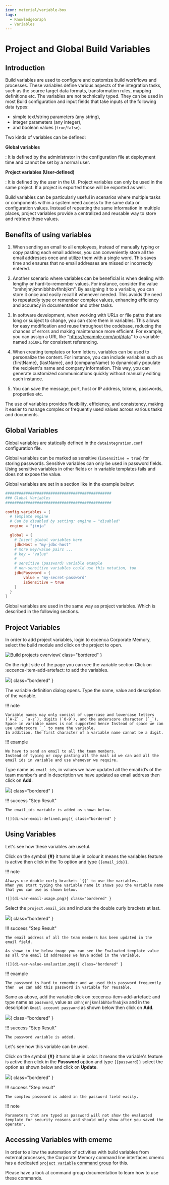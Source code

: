 ```yaml
---
icon: material/variable-box
tags:
  - KnowledgeGraph
  - Variables
---
```

# Project and Global Build Variables

## Introduction

Build variables are used to configure and customize build workflows and processes.
These variables define various aspects of the integration tasks, such as the source target data formats, transformation rules, mapping definitions etc.
The variables are not technically typed.
They can be used in most Build configuration and input fields that take inputs of the following data types:

-   simple text/string parameters (any string),
-   integer parameters (any integer),
-   and boolean values (`true`/`false`).

Two kinds of variables can be defined:

**Global variables**

:   It is defined by the administrator in the configuration file at deployment time and cannot be set by a normal user.

**Project variables (User-defined)**

:   It is defined by the user in the UI.
    Project variables can only be used in the same project.
    If a project is exported those will be exported as well.

Build variables can be particularly useful in scenarios where multiple tasks or components within a system need access to the same data or configuration values.
Instead of repeating the same information in multiple places, project variables provide a centralized and reusable way to store and retrieve these values.

## Benefits of using variables

1. When sending an email to all employees, instead of manually typing or copy pasting each email address, you can conveniently store all the email addresses once and utilize them with a single word.
    This saves time and ensures that no email addresses are missed or incorrectly entered.

2. Another scenario where variables can be beneficial is when dealing with lengthy or hard-to-remember values.
    For instance, consider the value "xmhnjnnjkmnlbbhbvfhnbjkm".
    By assigning it to a variable, you can store it once and easily recall it whenever needed.
    This avoids the need to repeatedly type or remember complex values, enhancing efficiency and accuracy in documentation and other tasks.

3. In software development, when working with URLs or file paths that are long or subject to change, you can store them in variables.
    This allows for easy modification and reuse throughout the codebase, reducing the chances of errors and making maintenance more efficient.
    For example, you can assign a URL like "<https://example.com/api/data>" to a variable named `apiURL` for consistent referencing.

4. When creating templates or form letters, variables can be used to personalize the content.
    For instance, you can include variables such as {firstName}, {lastName}, and {companyName} to dynamically populate the recipient's name and company information.
    This way, you can generate customized communications quickly without manually editing each instance.

5. You can save the message, port, host or IP address, tokens, passwords, properties etc.

The use of variables provides flexibility, efficiency, and consistency, making it easier to manage complex or frequently used values across various tasks and documents.

## Global Variables

Global variables are statically defined in the `dataintegration.conf` configuration file.

Global variables can be marked as sensitive (`isSensitive = true`) for storing passwords.
Sensitive variables can only be used in password fields.
Using sensitive variables in other fields or in variable templates fails and does not expose the value.

Global variables are set in a section like in the example below:

```conf
###############################################
### Global Variables
###############################################

config.variables = {
  # Template engine
  # Can be disabled by setting: engine = "disabled"
  engine = "jinja"

  global = {
    # Insert global variables here
    jdbcHost = "my-jdbc-host"
    # more key/value pairs ...
    # key = "value"
    #
    # sensitive (password) variable example
    # non-sensitive variables could use this notation, too
    jdbcPassword = {
        value = "my-secret-password"
        isSensitive = true
    }
  }
}
```

Global variables are used in the same way as project variables.
Which is described in the following sections.

## Project Variables

In order to add project variables, login to eccenca Corporate Memory, select the build module and click on the project to open.

![Build projects overview](di-var-project-select.png){ class="bordered" }

On the right side of the page you can see the variable section Click on :eccenca-item-add-artefact: to add the variables.

![](di-var-add-variable.png){ class="bordered" }

The variable definition dialog opens.
Type the name, value and description of the variable.

!!! note

    Variable names may only consist of uppercase and lowercase letters (`A-Z` , `a-z`), digits (`0-9`), and the underscore character (`_`).
    Space in variable names is not supported hence Instead of space we can use underscore `_` to name the variable.
    In addition, the first character of a variable name cannot be a digit.

!!! example

    We have to send an email to all the team members.
    Instead of typing or copy pasting all the mail id we can add all the email ids in variable and use whenever we require.

Type name as `email_ids`, in values we have updated all the email id’s of the team member’s and in description we have updated as email address then click on **Add**.

![](di-var-email-definition.png){ class="bordered" }

!!! success "Step Result"

    The email_ids variable is added as shown below.

    ![](di-var-email-defined.png){ class="bordered" }

## Using Variables

Let's see how these variables are useful.

Click on the symbol **{#}** it turns blue in colour it means the variables feature is active then click in the To option and type `{{email_ids}}`.

!!! note

    Always use double curly brackets `{{` to use the variables.
    When you start typing the variable name it shows you the variable name that you can use as shown below.

    ![](di-var-email-usage.png){ class="bordered" }

Select the `project.email_ids` and include the double curly brackets at last.

![](di-var-email-usage-2.png){ class="bordered" }

!!! success "Step Result"

    The email address of all the team members has been updated in the email field. 

    As shown in the below image you can see the Evaluated template value as all the email id addresses we have added in the variable.

    ![](di-var-value-evaluation.png){ class="bordered" }

!!! example

    The password is hard to remember and we used this password frequently then  we can add this password in variable for reusable.

Same as above, add the variable click on :eccenca-item-add-artefact: and type name as `password`, value as `xmhnjnnjkmnlbbhbvfhnbjkm` and in the description `Gmail account password` as shown below then click on **Add**.

![](di-var-password-definition.png){ class="bordered" }

!!! success "Step Result"

    The password variable is added.

Let's see how this variable can be used.

Click on the symbol **{#}** it turns blue in color. It means the variable's feature is active then click in the **Password** option and type `{{password}}` select the option as shown below and click on **Update**.

![](di-var-password-usage.png){ class="bordered" }

!!! success "Step result"

    The complex password is added in the password field easily.

!!! note

    Parameters that are typed as password will not show the evaluated template for security reasons and should only show after you saved the operator.

## Accessing Variables with cmemc

In order to allow the automation of activities with build variables from external processes, the Corporate Memory command line interfaces cmemc has a dedicated [`project variable` command group](../../automate/cmemc-command-line-interface/command-reference/project/variable/index.md) for this.

Please have a look at command group documentation to learn how to use these commands.

